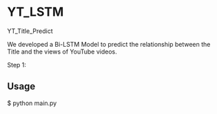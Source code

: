 # YT_LSTM
YT_Title_Predict

We developed a Bi-LSTM Model to predict the relationship between the Title and the views of YouTube videos.


Step 1: 

## Usage
$ python main.py
